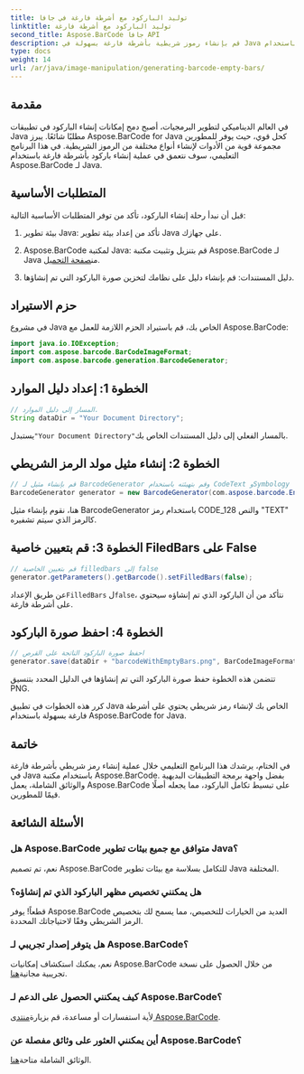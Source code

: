 ```yaml
---
title: توليد الباركود مع أشرطة فارغة في جافا
linktitle: توليد الباركود مع أشرطة فارغة
second_title: Aspose.BarCode جافا API
description: قم بإنشاء رموز شريطية بأشرطة فارغة بسهولة في Java باستخدام Aspose.BarCode. تخصيص المظهر والتكامل بسلاسة. استكشاف البرنامج التعليمي الآن!
type: docs
weight: 14
url: /ar/java/image-manipulation/generating-barcode-empty-bars/
---
```


## مقدمة

في العالم الديناميكي لتطوير البرمجيات، أصبح دمج إمكانات إنشاء الباركود في تطبيقات Java مطلبًا شائعًا. يبرز Aspose.BarCode for Java كحل قوي، حيث يوفر للمطورين مجموعة قوية من الأدوات لإنشاء أنواع مختلفة من الرموز الشريطية. في هذا البرنامج التعليمي، سوف نتعمق في عملية إنشاء باركود بأشرطة فارغة باستخدام Aspose.BarCode لـ Java.

## المتطلبات الأساسية

قبل أن نبدأ رحلة إنشاء الباركود، تأكد من توفر المتطلبات الأساسية التالية:

1. بيئة تطوير Java: تأكد من إعداد بيئة تطوير Java على جهازك.

2.  Aspose.BarCode لمكتبة Java: قم بتنزيل وتثبيت مكتبة Aspose.BarCode لـ Java من[صفحة التحميل](https://releases.aspose.com/barcode/java/).

3. دليل المستندات: قم بإنشاء دليل على نظامك لتخزين صورة الباركود التي تم إنشاؤها.

## حزم الاستيراد

في مشروع Java الخاص بك، قم باستيراد الحزم اللازمة للعمل مع Aspose.BarCode:

```java
import java.io.IOException;
import com.aspose.barcode.BarCodeImageFormat;
import com.aspose.barcode.generation.BarcodeGenerator;
```

## الخطوة 1: إعداد دليل الموارد

```java
// المسار إلى دليل الموارد.
String dataDir = "Your Document Directory";
```

 يستبدل`"Your Document Directory"`بالمسار الفعلي إلى دليل المستندات الخاص بك.

## الخطوة 2: إنشاء مثيل مولد الرمز الشريطي

```java
// قم بإنشاء مثيل لـ BarcodeGenerator وقم بتهيئته باستخدام CodeText وSymbology
BarcodeGenerator generator = new BarcodeGenerator(com.aspose.barcode.EncodeTypes.CODE_128, "TEXT");
```

هنا، نقوم بإنشاء مثيل BarcodeGenerator باستخدام رمز CODE_128 والنص "TEXT" كالرمز الذي سيتم تشفيره.

## الخطوة 3: قم بتعيين خاصية FiledBars على False

```java
// قم بتعيين الخاصية filledbars إلى false
generator.getParameters().getBarcode().setFilledBars(false);
```

 عن طريق الإعداد`FilledBars` ل`false`، نتأكد من أن الباركود الذي تم إنشاؤه سيحتوي على أشرطة فارغة.

## الخطوة 4: احفظ صورة الباركود

```java
// احفظ صورة الباركود الناتجة على القرص
generator.save(dataDir + "barcodeWithEmptyBars.png", BarCodeImageFormat.PNG);
```

تتضمن هذه الخطوة حفظ صورة الباركود التي تم إنشاؤها في الدليل المحدد بتنسيق PNG.

كرر هذه الخطوات في تطبيق Java الخاص بك لإنشاء رمز شريطي يحتوي على أشرطة فارغة بسهولة باستخدام Aspose.BarCode for Java.

## خاتمة

في الختام، يرشدك هذا البرنامج التعليمي خلال عملية إنشاء رمز شريطي بأشرطة فارغة في Java باستخدام مكتبة Aspose.BarCode. بفضل واجهة برمجة التطبيقات البديهية والوثائق الشاملة، يعمل Aspose.BarCode على تبسيط تكامل الباركود، مما يجعله أصلًا قيمًا للمطورين.

## الأسئلة الشائعة

### هل Aspose.BarCode متوافق مع جميع بيئات تطوير Java؟
نعم، تم تصميم Aspose.BarCode للتكامل بسلاسة مع بيئات تطوير Java المختلفة.

### هل يمكنني تخصيص مظهر الباركود الذي تم إنشاؤه؟
قطعاً! يوفر Aspose.BarCode العديد من الخيارات للتخصيص، مما يسمح لك بتخصيص الرمز الشريطي وفقًا لاحتياجاتك المحددة.

### هل يتوفر إصدار تجريبي لـ Aspose.BarCode؟
 نعم، يمكنك استكشاف إمكانيات Aspose.BarCode من خلال الحصول على نسخة تجريبية مجانية[هنا](https://releases.aspose.com/).

### كيف يمكنني الحصول على الدعم لـ Aspose.BarCode؟
 لأية استفسارات أو مساعدة، قم بزيارة[منتدى Aspose.BarCode](https://forum.aspose.com/c/barcode/13).

### أين يمكنني العثور على وثائق مفصلة عن Aspose.BarCode؟
 الوثائق الشاملة متاحة[هنا](https://reference.aspose.com/barcode/java/).